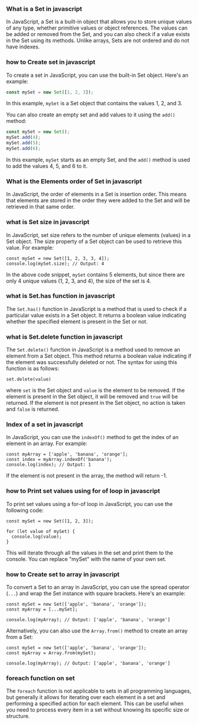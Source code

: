 ### What is a Set in javascript 
In JavaScript, a Set is a built-in object that allows you to store unique values of any type, whether primitive values or object references. The values can be added or removed from the Set, and you can also check if a value exists in the Set using its methods. Unlike arrays, Sets are not ordered and do not have indexes.


### how to Create set in javascript 
To create a set in JavaScript, you can use the built-in Set object. Here's an example:

```javascript
const mySet = new Set([1, 2, 3]);
```

In this example, `mySet` is a Set object that contains the values 1, 2, and 3.

You can also create an empty set and add values to it using the `add()` method:

```javascript
const mySet = new Set();
mySet.add(4);
mySet.add(5);
mySet.add(6);
```

In this example, `mySet` starts as an empty Set, and the `add()` method is used to add the values 4, 5, and 6 to it.


### What is the Elements order of Set in javascript 
In JavaScript, the order of elements in a Set is insertion order. This means that elements are stored in the order they were added to the Set and will be retrieved in that same order.


### what is Set size in javascript
In JavaScript, set size refers to the number of unique elements (values) in a Set object. The size property of a Set object can be used to retrieve this value. For example:

```
const mySet = new Set([1, 2, 3, 3, 4]);
console.log(mySet.size); // Output: 4
```

In the above code snippet, `mySet` contains 5 elements, but since there are only 4 unique values (1, 2, 3, and 4), the size of the set is 4.


### what is Set.has function in javascript
The `Set.has()` function in JavaScript is a method that is used to check if a particular value exists in a Set object. It returns a boolean value indicating whether the specified element is present in the Set or not.


### what is Set.delete function in javascript
The `Set.delete()` function in JavaScript is a method used to remove an element from a Set object. This method returns a boolean value indicating if the element was successfully deleted or not. The syntax for using this function is as follows:

```
set.delete(value)
```

where `set` is the Set object and `value` is the element to be removed. If the element is present in the Set object, it will be removed and `true` will be returned. If the element is not present in the Set object, no action is taken and `false` is returned.


### Index of a set in javascript
In JavaScript, you can use the `indexOf()` method to get the index of an element in an array. For example:

```
const myArray = ['apple', 'banana', 'orange'];
const index = myArray.indexOf('banana');
console.log(index); // Output: 1
```

If the element is not present in the array, the method will return -1.


### how to Print set values using for of loop in javascript
To print set values using a for-of loop in JavaScript, you can use the following code:

```
const mySet = new Set([1, 2, 3]);

for (let value of mySet) {
  console.log(value);
}
```

This will iterate through all the values in the set and print them to the console. You can replace "mySet" with the name of your own set.


### how to Create set to array in javascript
To convert a Set to an array in JavaScript, you can use the spread operator (`...`) and wrap the Set instance with square brackets. Here's an example:

```
const mySet = new Set(['apple', 'banana', 'orange']);
const myArray = [...mySet];

console.log(myArray); // Output: ['apple', 'banana', 'orange']
```

Alternatively, you can also use the `Array.from()` method to create an array from a Set:

```
const mySet = new Set(['apple', 'banana', 'orange']);
const myArray = Array.from(mySet);

console.log(myArray); // Output: ['apple', 'banana', 'orange']
```


### foreach function on set
The `foreach` function is not applicable to sets in all programming languages, but generally it allows for iterating over each element in a set and performing a specified action for each element. This can be useful when you need to process every item in a set without knowing its specific size or structure.


